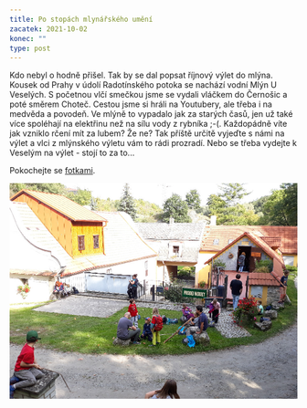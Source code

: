 ```yaml
---
title: Po stopách mlynářského umění
zacatek: 2021-10-02
konec: ""
type: post
---
```

Kdo nebyl o hodně přišel. Tak by se dal popsat říjnový výlet do mlýna. Kousek od Prahy v údolí Radotínského potoka se nachází vodní Mlýn U Veselých. S početnou vlčí smečkou jsme se vydali vláčkem do Černošic a poté směrem Choteč. Cestou jsme si hráli na Youtubery, ale třeba i na medvěda a povodeň. Ve mlýně to vypadalo jak za starých časů, jen už také více spoléhají na elektřinu než na sílu vody z rybníka ;-(. Každopádně víte jak vzniklo rčení mít za lubem? Že ne? Tak příště určitě vyjeďte s námi na výlet a vlci z mlýnského výletu vám to rádi prozradí. Nebo se třeba vydejte k Veselým na výlet - stojí to za to...

Pokochejte se [fotkami](https://eu.zonerama.com/vlci-keblany/1303470?secret=R29V8G02MMYv0gPl94klH1g49&count=46).

![](20211002_141447.jpg)